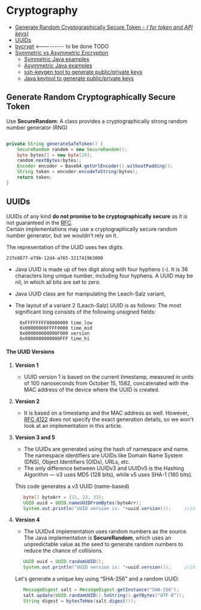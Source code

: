 # Cryptography


- [Generate Random Cryptographically Secure Token - *( for token and API keys)*](#random_token)
- [UUIDs](#uuids)
- [bycrypt](#bycrypt)   <--------- to be done TODO
- [Symmetric vs Asymmetric Encryption](./SymmetricAsymmetricEncryption.md)
    - [Symmetric Java examples](#./SymmetricAsymmetricEncryption.md/symmetric_java)
    - [Asymmetric Java examples](#./SymmetricAsymmetricEncryption.md/asymmetric_java)
    - [ssh-keygen tool to generate public/private keys](./SymmetricAsymmetricEncryption.md/#asymmetric_ssh_keygen)
    - [Java keytool to generate public/private keys](./SymmetricAsymmetricEncryption.md/#asymmetric_java_keytool)



## <a name='map'> Generate Random Cryptographically Secure Token </a>


Use **SecureRandom**: A class provides a cryptographically strong random number generator (RNG)

```java

private String generateSafeToken() {
    SecureRandom random = new SecureRandom();
    byte bytes[] = new byte[20];
    random.nextBytes(bytes);
    Encoder encoder = Base64.getUrlEncoder().withoutPadding();
    String token = encoder.encodeToString(bytes);
    return token;
}

``` 

## <a name='uuids'> UUIDs </a>

UUIDs of any kind **do not promise to be cryptographically secure** as it is not guaranteed in the [RFC](https://www.rfc-editor.org/rfc/rfc4122).   
Certain implementations may use a cryptographically secure random number generator, but we wouldn't rely on it.



The representation of the UUID uses hex digits
```
237e9877-e79b-12d4-a765-321741963000  
```
- Java UUID is made up of hex digit along with four hyphens (-). It is 36 characters long unique number, including four hyphens. A UUID may be nil, in which all bits are set to zero.
- Java UUID class are for manipulating the Leach-Salz variant,

- The layout of a variant 2 (Leach-Salz) UUID is as follows: The most significant long consists of the following unsigned fields:

```
     0xFFFFFFFF00000000 time_low
     0x00000000FFFF0000 time_mid
     0x000000000000F000 version
     0x0000000000000FFF time_hi
``` 
#### The UUID Versions

1. **Version 1**   
    - UUID version 1 is based on the current timestamp, measured in units of 100 nanoseconds from October 15, 1582, concatenated with the MAC address of the device where the UUID is created.
2. **Version 2**
    - It is based on a timestamp and the MAC address as well. However, [RFC 4122](https://tools.ietf.org/html/rfc4122) does not specify the exact generation details, so we won't look at an implementation in this article.
3. **Version 3 and 5**
    - The UUIDs are generated using the hash of namespace and name. The namespace identifiers are UUIDs like Domain Name System (DNS), Object Identifiers (OIDs), URLs, etc.
    - The only difference between UUIDv3 and UUIDv5 is the Hashing Algorithm — v3 uses MD5 (128 bits), while v5 uses SHA-1 (160 bits).
      
    This code generates a v3 UUID (name-based)
    ```java
       byte[] byteArr = {11, 23, 33}; 
       UUID uuid = UUID.nameUUIDFromBytes(byteArr);
       System.out.println("UUID version is: "+uuid.version());     //invoking version method  
    ```       
4. **Version 4**
    - The UUIDv4 implementation uses random numbers as the source. The Java implementation is **SecureRandom**, which uses an unpredictable value as the seed to generate random numbers to reduce the chance of collisions.
    ```java
       UUID uuid = UUID.randomUUID();
       System.out.println("UUID version is: "+uuid.version());     //invoking version method  
    ```   
   
    Let's generate a unique key using “SHA-256” and a random UUID:
    ```java
       MessageDigest salt = MessageDigest.getInstance("SHA-256");
       salt.update(UUID.randomUUID().toString().getBytes("UTF-8"));
       String digest = bytesToHex(salt.digest());
    ```  


